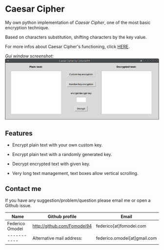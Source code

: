 # Caesar Cipher

My own python implementation of _Caesar Cipher_, one of the most
basic encryption technique. 

Based on characters substitution, shifting characters by the key value.

For more infos about Caesar Cipher's functioning, click
[HERE](https://en.wikipedia.org/wiki/Caesar_cipher).

_Gui window screenshot:_
![Gui window screenshot](images/screen_gridLayout.png)

## Features

- Encrypt plain text with your own custom key.

- Encrypt plain text with a randomly generated key.

- Decrypt encrypted text with given key.

- Very long text management, text boxes allow vertical scrolling.

## Contact me

If you have any suggestion/problem/question please email me or open a Github issue.

| Name | Github profile | Email |
|------|----------------|-------|
|Federico Omodei | http://github.com/Fomodei94 | federico[at]fomodei.com
|-----------|Alternative mail address: | federico.omodei[at]gmail.com